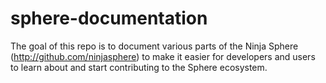 sphere-documentation
====================

The goal of this repo is to document various parts of the Ninja Sphere (http://github.com/ninjasphere) to make it easier for developers and users to learn about and start contributing to the Sphere ecosystem.